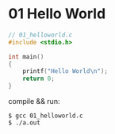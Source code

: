 # 01 Hello World

```c
// 01_helloworld.c
#include <stdio.h>

int main()
{
    printf("Hello World\n");
    return 0;
}
```

compile && run:

```
$ gcc 01_helloworld.c
$ ./a.out
```

